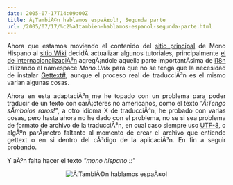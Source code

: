```yaml
---
date: 2005-07-17T14:09:00Z
title: Â¡TambiÃ©n hablamos espaÃ±ol!, Segunda parte
url: /2005/07/17/%c2%a1tambien-hablamos-espanol-segunda-parte.html
---
```


<div style="clear:both;"></div>
<p align="justify">Ahora que estamos moviendo el contenido del <a href="http://www.monohispano.org">sitio principal</a> de Mono Hispano al <a href="http://beta.monohispano.org">sitio Wiki</a> decidÃ­ actualizar algunos tutoriales, principalmente <a href="http://beta.monohispano.org/index.php/MonoHispano:Varios:I18n">el de internacionalizaciÃ³n</a> agregÃ¡ndole aquella parte importantÃ­sima de <a href="http://www.gnome.org/i18n/">i18n</a> utilizando el namespace <span style="font-style:italic;">Mono.Unix</span> para que no se tenga que la necesidad de instalar <a href="http://www.gnu.org/software/gettext/gettext.html">Gettext#</a>, aunque el proceso real de traducciÃ³n es el mismo varian algunas cosas.</p>
<p align="justify">Ahora en esta adaptaciÃ³n me he topado con un problema para poder traducir de un texto con carÃ¡cteres no americanos, como el texto <span style="font-style:italic;">"Â¡Tengo sÃ­mbolos raros!"</span>, a otro idioma X de traducciÃ³n, he probado con varias cosas, pero hasta ahora no he dado con el problema, no se si sea problema de formato de archivo de la traducciÃ³n, en cual caso siempre uso <a href="http://www.utf-8.com/">UTF-8</a>, o algÃºn parÃ¡metro faltante al momento de crear el archivo que entiende gettext o en si dentro del cÃ³digo de la aplicaciÃ³n. En fin a seguir probando.</p>
<p align="justify">
Y aÃºn falta hacer el texto <span style="font-style:italic;">"mono hispano ::"</span></p>
<p align="center">
<img src="http://photos22.flickr.com/26607210_c8a1d477c4_o.png" title="Â¡TambiÃ©n hablamos espaÃ±ol" alt="Â¡TambiÃ©n hablamos espaÃ±ol"/></p>
<div style="clear:both; padding-bottom: 0.25em;"></div>
